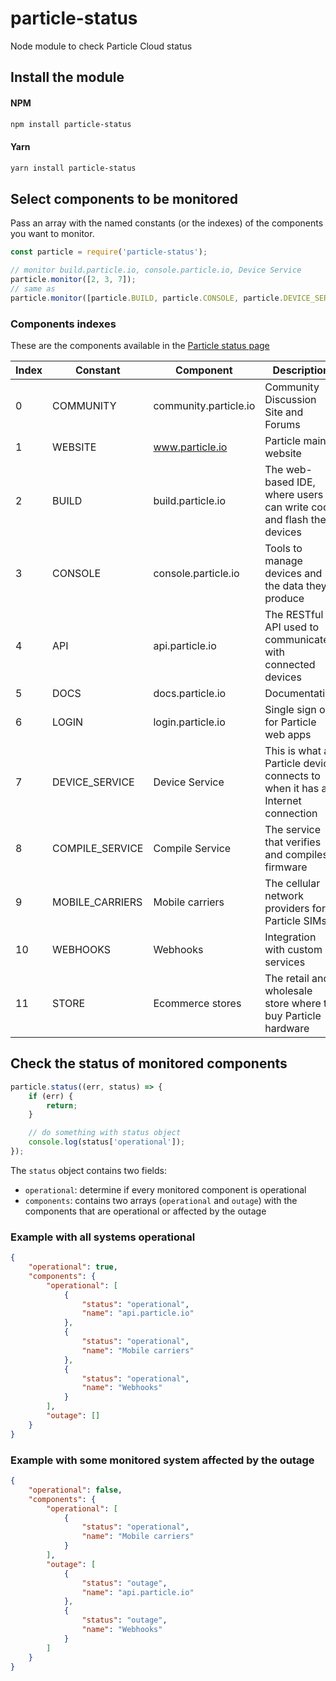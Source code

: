 # particle-status
Node module to check Particle Cloud status

## Install the module
#### NPM
```bash
npm install particle-status
```

#### Yarn
```bash
yarn install particle-status
```

## Select components to be monitored
Pass an array with the named constants (or the indexes) of the components you want to monitor.
```javascript
const particle = require('particle-status');

// monitor build.particle.io, console.particle.io, Device Service
particle.monitor([2, 3, 7]);
// same as
particle.monitor([particle.BUILD, particle.CONSOLE, particle.DEVICE_SERVICE]);
```

### Components indexes
These are the components available in the [Particle status page](https://status.particle.io)


| Index | Constant | Component | Description |
| --- | --- | --- | --- |
| 0 | COMMUNITY | community.particle.io | Community Discussion Site and Forums |
| 1 | WEBSITE | www.particle.io | Particle main website |
| 2 | BUILD | build.particle.io | The web-based IDE, where users can write code and flash their devices |
| 3 | CONSOLE | console.particle.io | Tools to manage devices and the data they produce |
| 4 | API | api.particle.io | The RESTful API used to communicate with connected devices |
| 5 | DOCS | docs.particle.io | Documentation |
| 6 | LOGIN | login.particle.io | Single sign on for Particle web apps |
| 7 | DEVICE_SERVICE | Device Service | This is what a Particle device connects to when it has an Internet connection |
| 8 | COMPILE_SERVICE | Compile Service | The service that verifies and compiles firmware |
| 9 | MOBILE_CARRIERS | Mobile carriers | The cellular network providers for Particle SIMs |
| 10 | WEBHOOKS | Webhooks | Integration with custom services |
| 11 | STORE | Ecommerce stores | The retail and wholesale store where to buy Particle hardware |



## Check the status of monitored components
```javascript
particle.status((err, status) => {
	if (err) {
		return;
	}

	// do something with status object
	console.log(status['operational']);
});
```

The `status` object contains two fields:
- `operational`: determine if every monitored component is operational
- `components`: contains two arrays (`operational` and `outage`) with the components that are operational or affected by the outage

### Example with all systems operational
```json
{
	"operational": true,
	"components": {
		"operational": [
			{
				"status": "operational",
				"name": "api.particle.io"
			},
			{
				"status": "operational",
				"name": "Mobile carriers"
			},
			{
				"status": "operational",
				"name": "Webhooks"
			}
		],
		"outage": []
	}
}
```


### Example with some monitored system affected by the outage
```json
{
	"operational": false,
	"components": {
		"operational": [
			{
				"status": "operational",
				"name": "Mobile carriers"
			}
		],
		"outage": [
			{
				"status": "outage",
				"name": "api.particle.io"
			},
			{
				"status": "outage",
				"name": "Webhooks"
			}
		]
	}
}
```